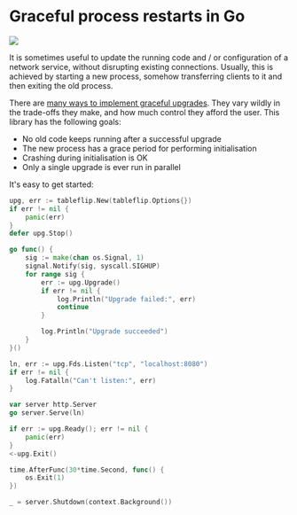 # Graceful process restarts in Go

[![](https://godoc.org/github.com/cloudflare/tableflip?status.svg)](https://godoc.org/github.com/cloudflare/tableflip)

It is sometimes useful to update the running code and / or configuration of a
network service, without disrupting existing connections. Usually, this is
achieved by starting a new process, somehow transferring clients to it and
then exiting the old process.

There are [many ways to implement graceful upgrades](https://blog.cloudflare.com/graceful-upgrades-in-go/).
They vary wildly in the trade-offs they make, and how much control they afford the user. This library
has the following goals:

* No old code keeps running after a successful upgrade
* The new process has a grace period for performing initialisation
* Crashing during initialisation is OK
* Only a single upgrade is ever run in parallel

It's easy to get started:

```Go
upg, err := tableflip.New(tableflip.Options{})
if err != nil {
	panic(err)
}
defer upg.Stop()

go func() {
	sig := make(chan os.Signal, 1)
	signal.Notify(sig, syscall.SIGHUP)
	for range sig {
		err := upg.Upgrade()
		if err != nil {
			log.Println("Upgrade failed:", err)
			continue
		}

		log.Println("Upgrade succeeded")
	}
}()

ln, err := upg.Fds.Listen("tcp", "localhost:8080")
if err != nil {
	log.Fatalln("Can't listen:", err)
}

var server http.Server
go server.Serve(ln)

if err := upg.Ready(); err != nil {
	panic(err)
}
<-upg.Exit()

time.AfterFunc(30*time.Second, func() {
	os.Exit(1)
})

_ = server.Shutdown(context.Background())
```
